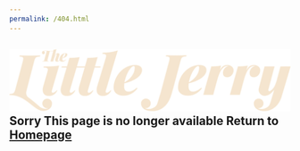 ```yaml
---
permalink: /404.html
---
```


  <body>
    <section id="main-container" class="main-container">
      <h1 class="heading-primary">
        <img
          src="img/TheLittleJerryLogo_white.svg"
          class="heading-primary--main"
          alt="The Little Jerry"
        />
        <!-- <span class="heading-primary--sub">Summer 2019</span> -->
        <span class="heading-primary--sub">Sorry This page is no longer available</span>
          <span class="heading-primary--sub heading-primary--sub2"
          >Return to
          <a
            href="../index.html"
            class="primary-color"
            target="_self"
            >Homepage</a
          >
          </span
        >
      </h1>
    </section>
    <section id="social" class="social">
      <div class="flex-center">
        <a href="https://soundcloud.com/smalljerry" target="_blank">
          <i class="fab fa-soundcloud icon-3d"></i>
        </a>
        <a href="https://www.instagram.com/littlejerryto/" target="_blank">
          <i class="fab fa-instagram icon-3d"></i>
        </a>
      </div>
    </section>

  </body>
</html>
